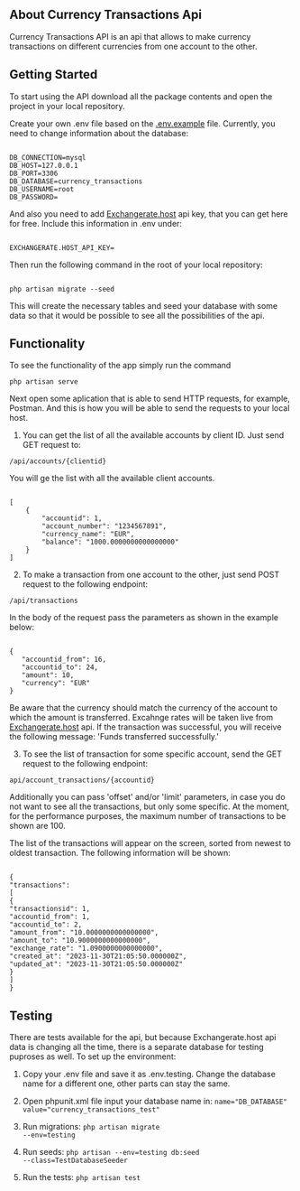 ## About Currency Transactions Api

Currency Transactions API is an api that allows to make currency transactions on different currencies from one account to the other.

## Getting Started

To start using the API download all the package contents and open the project in your local repository.

Create your own .env file based on the [.env.example](https://github.com/epulke/currency_app_1/blob/master/.env.example) file. 
Currently, you need to change information about the database:

<code>
DB_CONNECTION=mysql
DB_HOST=127.0.0.1
DB_PORT=3306
DB_DATABASE=currency_transactions
DB_USERNAME=root
DB_PASSWORD=
</code>

And also you need to add [Exchangerate.host]( https://exchangerate.host/) api key, that you can get here for free. 
Include this information in .env under:

<code>
EXCHANGERATE.HOST_API_KEY=
</code>

Then run the following command in the root of your local repository:

<code>
php artisan migrate --seed
</code>

This will create the necessary tables and seed your database with some data so that it would be possible to see all the possibilities of the api.

## Functionality
To see the functionality of the app simply run the command

<code>php artisan serve</code>

Next open some aplication that is able to send HTTP requests, for example, Postman. And this is how you will be able to send the requests to your local host. 

1. You can get the list of all the available accounts by client ID.
Just send GET request to:

<code>/api/accounts/{clientid}</code>

You will ge the list with all the available client accounts.

<code>
[
    {
        "accountid": 1,
        "account_number": "1234567891",
        "currency_name": "EUR",
        "balance": "1000.0000000000000000"
    }
]
</code>

2. To make a transaction from one account to the other, just send POST request to the following endpoint:

<code>/api/transactions</code>

In the body of the request pass the parameters as shown in the example below:

<code>
{
   "accountid_from": 16,
   "accountid_to": 24,
   "amount": 10,
   "currency": "EUR"
}
</code>

Be aware that the currency should match the currency of the account to which the amount is transferred.
Excahnge rates will be taken live from [Exchangerate.host]( https://exchangerate.host/) api.
If the transaction was successful, you will receive the following message: 'Funds transferred successfully.'

3. To see the list of transaction for some specific account, send the GET request to the following endpoint:

<code>api/account_transactions/{accountid}</code>

Additionally you can pass 'offset' and/or 'limit' parameters, in case you do not want to see all the transactions, but only some specific.
At the moment, for the performance purposes, the maximum number of transactions to be shown are 100.

The list of the transactions will appear on the screen, sorted from newest to oldest transaction.
The following information will be shown:

<code>
{
"transactions": 
[
{
"transactionsid": 1,
"accountid_from": 1,
"accountid_to": 2,
"amount_from": "10.0000000000000000",
"amount_to": "10.9000000000000000",
"exchange_rate": "1.0900000000000000",
"created_at": "2023-11-30T21:05:50.000000Z",
"updated_at": "2023-11-30T21:05:50.000000Z"
}
]
}
</code>

## Testing

There are tests available for the api, but because Exchangerate.host api data is changing all the time, there is a separate database for testing puproses as well.
To set up the environment:
1. Copy your .env file and save it as .env.testing. Change the database name for a different one, other parts can stay the same.

2. Open phpunit.xml file input your database name in:
<code>name="DB_DATABASE" value="currency_transactions_test"</code>

3. Run migrations:
<code>php artisan migrate --env=testing</code>

4. Run seeds:
<code>php artisan --env=testing db:seed --class=TestDatabaseSeeder</code>

5. Run the tests:
<code>php artisan test</code>